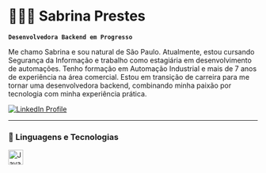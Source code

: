 # 👩🏻‍💻 Sabrina Prestes

**`Desenvolvedora Backend em Progresso`**

Me chamo Sabrina e sou natural de São Paulo. Atualmente, estou cursando Segurança da Informação e trabalho como estagiária em desenvolvimento de automações. Tenho formação em Automação Industrial e mais de 7 anos de experiência na área comercial. Estou em transição de carreira para me tornar uma desenvolvedora backend, combinando minha paixão por tecnologia com minha experiência prática.

<p align="left">
        <a href="https://www.linkedin.com/in/sabrina-prestes-de-oliveira25/" target="_blank">
        <img 
            alt="LinkedIn Profile" 
            title="Visite meu LinkedIn" 
            src="https://custom-icon-badges.demolab.com/badge/-LinkedIn-blue?logo=linkedin&logoColor=white&style=for-the-badge&labelColor=0A66C2" 
        />
    </a>  
</p>

---


### 🤖 Linguagens e Tecnologias

<img 
    align="left" 
    alt="Java" 
    title="Java" 
    width="30px" 
    style="padding-right: 10px;" 
    src="https://cdn.jsdelivr.net/gh/devicons/devicon/icons/java/java-original.svg" 
/>
